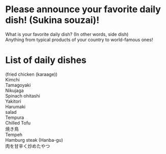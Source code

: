 # Please announce your favorite daily dish! (Sukina souzai)!
What is your favorite daily dish? (In other words, side dish)  
Anything from typical products of your country to world-famous ones!

# List of daily dishes
(fried chicken (karaage))<br>
Kimchi<br>
Tamagoyaki<br>
Nikujaga<br>
Spinach ohitashi<br>
Yakitori<br>
Harumaki<br>
salad<br>
Tempura<br>
Chilled Tofu<br>
焼き鳥<br>
Tempeh<br>
Hamburg steak (Hanba-gu)<br>
肉を甘辛く炒めたやつ<br>
